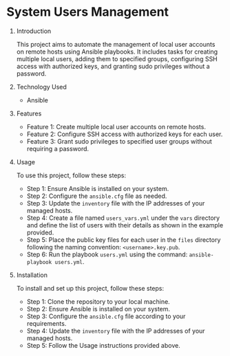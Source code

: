 # System Users Management

1. Introduction

   This project aims to automate the management of local user accounts on remote hosts using Ansible playbooks. It includes tasks for creating multiple local users, adding them to specified groups, configuring SSH access with authorized keys, and granting sudo privileges without a password.

2. Technology Used

   - Ansible

3. Features

   - Feature 1: Create multiple local user accounts on remote hosts.
   - Feature 2: Configure SSH access with authorized keys for each user.
   - Feature 3: Grant sudo privileges to specified user groups without requiring a password.

4. Usage

   To use this project, follow these steps:
   - Step 1: Ensure Ansible is installed on your system.
   - Step 2: Configure the `ansible.cfg` file as needed.
   - Step 3: Update the `inventory` file with the IP addresses of your managed hosts.
   - Step 4: Create a file named `users_vars.yml` under the `vars` directory and define the list of users with their details as shown in the example provided.
   - Step 5: Place the public key files for each user in the `files` directory following the naming convention: `<username>.key.pub`.
   - Step 6: Run the playbook `users.yml` using the command: `ansible-playbook users.yml`.

5. Installation

   To install and set up this project, follow these steps:
   - Step 1: Clone the repository to your local machine.
   - Step 2: Ensure Ansible is installed on your system.
   - Step 3: Configure the `ansible.cfg` file according to your requirements.
   - Step 4: Update the `inventory` file with the IP addresses of your managed hosts.
   - Step 5: Follow the Usage instructions provided above.

